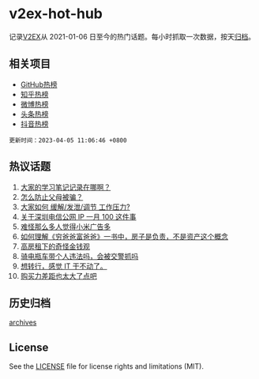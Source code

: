 # v2ex-hot-hub

 记录[V2EX](https://www.v2ex.com/)从 2021-01-06 日至今的热门话题。每小时抓取一次数据，按天[归档](archives)。
 
 ## 相关项目

- [GitHub热榜](https://github.com/snaildev/github-hot-hub)
- [知乎热榜](https://github.com/snaildev/zhihu-hot-hub)
- [微博热榜](https://github.com/snaildev/weibo-hot-hub)
- [头条热榜](https://github.com/snaildev/toutiao-hot-hub)
- [抖音热榜](https://github.com/snaildev/douyin-hot-hub)


 `更新时间：2023-04-05 11:06:46 +0800`

## 热议话题

1. [大家的学习笔记记录在哪啊？](https://www.v2ex.com/t/929711)
1. [怎么防止父母被骗？](https://www.v2ex.com/t/929669)
1. [大家如何 缓解/发泄/调节 工作压力?](https://www.v2ex.com/t/929716)
1. [关于深圳电信公网 IP 一月 100 这件事](https://www.v2ex.com/t/929678)
1. [难怪那么多人觉得小米广告多](https://www.v2ex.com/t/929862)
1. [如何理解《穷爸爸富爸爸》一书中，房子是负责，不是资产这个概念](https://www.v2ex.com/t/929733)
1. [高房租下的奇怪金钱观](https://www.v2ex.com/t/929820)
1. [骑电瓶车带个人违法吗，会被交警抓吗](https://www.v2ex.com/t/929739)
1. [想转行，感觉 IT 干不动了。](https://www.v2ex.com/t/929747)
1. [购买力差距也太大了点吧](https://www.v2ex.com/t/929755)

## 历史归档

[archives](archives)

## License

See the [LICENSE](LICENSE) file for license rights and limitations (MIT).
